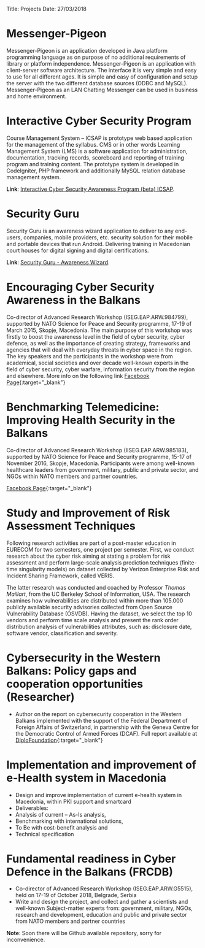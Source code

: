 Title: Projects
Date: 27/03/2018

# Messenger-Pigeon

Messenger-Pigeon is an application developed in Java platform programming language as on purpose of no additional requirements of library or platform independence. Messenger-Pigeon is an application with client-server software architecture. The interface it is very simple and easy to use for all different ages. It is simple and easy of configuration and setup the server with the two different database sources (ODBC and MySQL). Messenger-Pigeon as an LAN Chatting Messenger can be used in business and home environment.

# Interactive Cyber Security Program

Course Management System – ICSAP is prototype web based application for the management of the syllabus. CMS or in other words Learning Management System (LMS) is a software application for administration, documentation, tracking records, scoreboard and reporting of training program and training content. The prototype system is developed in CodeIgniter, PHP framework and additionally MySQL relation database management system.

**Link**: [Interactive Cyber Security Awareness Program (beta) ICSAP][1f984933].

  [1f984933]: http://cybersecurity.mk/icsap/ "Interactive Cyber Security Awareness Program (beta) ICSAP"

# Security Guru

Security Guru is an awareness wizard application to deliver to any
end-users, companies, mobile providers, etc. security solution for
their mobile and portable devices that run Android. Delivering
training in Macedonian court houses for digital signing and digital
certifications.

**Link**: [Security Guru - Awareness Wizard][9b2f9ab4].

  [9b2f9ab4]: http://cybersecurity.mk/security-guru/ "Security Guru - Awareness Wizard"

# Encouraging Cyber Security Awareness in the Balkans

Co-director of Advanced Research Workshop (ISEG.EAP.ARW.984799),
supported by NATO Science for Peace and Security programme, 17-19 of
March 2015, Skopje, Macedonia. The main purpose of this workshop was
firstly to boost the awareness level in the field of cyber security,
cyber defence, as well as the importance of creating strategy,
frameworks and agencies that will deal with everyday threats in cyber
space in the region. The key speakers and the participants in the
workshop were from academical, social societies and over decade
well-known experts in the field of cyber security, cyber warfare,
information security from the region and elsewhere.
More info on the following link
[Facebook Page](https://www.facebook.com/NATOECSAB){:target="_blank"}

# Benchmarking Telemedicine: Improving Health Security in the Balkans

Co-director of Advanced Research Workshop (IISEG.EAP.ARW.985183), supported by NATO Science for Peace and Security programme, 15-17 of November 2016, Skopje, Macedonia. Participants were among well-known healthcare leaders from government, military, public and private sector, and NGOs within NATO members and partner countries.

[Facebook Page](https://www.facebook.com/Benchmarking-Telemedicine-Improving-Health-Security-in-the-Balkans-162481794218039/){:target="_blank"}

# Study and Improvement of Risk Assessment Techniques

Following research activities are part of a post-master education in EURECOM for two semesters, one project per semester. First, we conduct research about the cyber risk aiming at stating a problem for risk assessment and perform large-scale analysis prediction techniques (finite-time singularity models) on dataset collected by Verizon Enterprise Risk and Incident Sharing Framework, called VERIS.

The latter research was conducted and coached by Professor *Thomas Maillart*, from the UC Berkeley School of Information, USA. The research examines how vulnerabilities are distributed within more than 105.000 publicly available security advisories collected from Open Source Vulnerability Database (OSVDB). Having the dataset, we select the top 10 vendors and perform time scale analysis and present the rank order distribution analysis of vulnerabilities attributes, such as: disclosure date, software vendor, classification and severity.

# Cybersecurity in the Western Balkans: Policy gaps and cooperation opportunities (Researcher)

- Author on the report on cybersecurity cooperation in the Western Balkans implemented with the support of the Federal Department of Foreign Affairs of Switzerland, in partnership with the Geneva Centre for the Democratic Control of Armed Forces (DCAF). Full report available at [DiploFoundation](https://www.diplomacy.edu/sites/default/files/Cybersecurity%20in%20Western%20Balkans.pdf){:target="_blank"}

# Implementation and improvement of e-Health system in Macedonia

- Design and improve implementation of current e-health system in Macedonia, within PKI support and smartcard
- Deliverables: 
- Analysis of current – As-Is analysis, 
- Benchmarking with international solutions, 
- To Be with cost-benefit analysis and 
- Technical specification

# Fundamental readiness in Cyber Defence in the Balkans (FRCDB)

-  Co-director of Advanced Research Workshop (ISEG.EAP.ARW.G5515), held on 17-19 of October 2018, Belgrade, Serbia
- Write and design the project, and collect and gather a scientists and well-known Subject-matter experts from: government, military, NGOs, research and development, education and public and private sector from NATO members and partner countries


**Note**: Soon there will be Github available repository, sorry for inconvenience.
